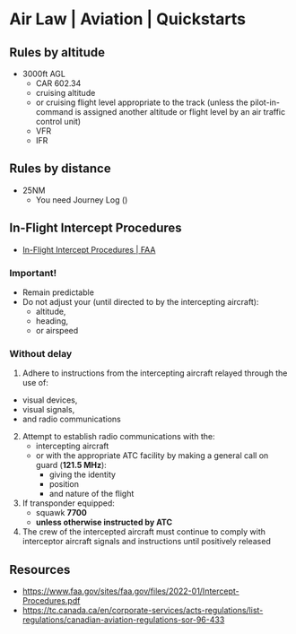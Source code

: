 # Air Law | Aviation | Quickstarts
## Rules by altitude
- 3000ft AGL
  - CAR 602.34
  - cruising altitude
  - or cruising flight level appropriate to the track (unless the pilot-in-command is assigned another altitude or flight level by an air traffic control unit)
  - VFR
  - IFR
## Rules by distance
- 25NM
  - You need Journey Log ()
## In-Flight Intercept Procedures
- [In-Flight Intercept Procedures | FAA](./Documents/Intercept-Procedures.pdf)
### Important!
- Remain predictable
- Do not adjust your (until directed to by the intercepting aircraft): 
  - altitude,
  - heading, 
  - or airspeed

### Without delay
1. Adhere to instructions from the intercepting aircraft relayed through the use of: 
  - visual devices,
  - visual signals,
  - and radio communications
2. Attempt to establish radio communications with the: 
   - intercepting aircraft 
   - or with the appropriate ATC facility by making a general call on guard (**121.5 MHz**): 
     - giving the identity
     - position
     - and nature of the flight
3. If transponder equipped:
   - squawk **7700**
   - **unless otherwise instructed by ATC**
4. The crew of the intercepted aircraft must continue to comply with interceptor aircraft signals and instructions until positively released

## Resources
- https://www.faa.gov/sites/faa.gov/files/2022-01/Intercept-Procedures.pdf
- https://tc.canada.ca/en/corporate-services/acts-regulations/list-regulations/canadian-aviation-regulations-sor-96-433
